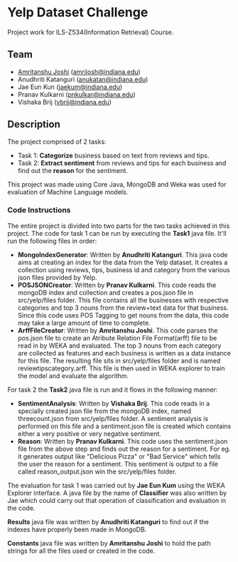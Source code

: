 Yelp Dataset Challenge
============

Project work for ILS-Z534(Information Retrieval) Course.

## Team

* [Amritanshu Joshi](https://github.com/amritanshujoshi) (amrijosh@indiana.edu)
* Anudhriti Katanguri (anukatan@indiana.edu) 
* Jae Eun Kun (jaekum@indiana.edu)
* Pranav Kulkarni (pnkulkar@indiana.edu)
* Vishaka Brij (vbrij@indiana.edu)

## Description

The project comprised of 2 tasks:

* Task 1: **Categorize** business based on text from reviews and tips.
* Task 2: **Extract sentiment** from reviews and tips for each business and find out the **reason** for the sentiment.

This project was made using Core Java, MongoDB and Weka was used for evaluation of Machine Language models.


### Code Instructions

The entire project is divided into two parts for the two tasks achieved in this project. The code for task 1 can be run by executing the **Task1** java file. It'll run the following files in order:

* **MongoIndexGenerator**: Written by **Anudhriti Katanguri**. This java code aims at creating an index for the data from the Yelp dataset. It creates a collection using reviews, tips, business id and category from the various json files provided by Yelp.
* **POSJSONCreator**: Written by **Pranav Kulkarni**. This code reads the mongoDB index and collection and creates a pos.json file in src/yelp/files folder. This file contains all the businesses with respective categories and top 3 nouns from the review+text data for that business. Since this code uses POS Tagging to get nouns from the data, this code may take a large amount of time to complete.
* **ArffFileCreator**: Written by **Amritanshu Joshi**. This code parses the pos.json file to create an Atribute Relation File Format(arff) file to be read in by WEKA and evaluated. The top 3 nouns from each category are collected as features and each business is written as a data instance for this file. The resulting file sits in src/yelp/files folder and is named reviewtipscategory.arff. This file is then used in WEKA explorer to train the model and evaluate the algorithm.

For task 2 the **Task2** java file is run and it flows in the following manner:

* **SentimentAnalysis**: Written by **Vishaka Brij**. This code reads in a specially created json file from the mongoDB index, named threecount.json from src/yelp/files folder. A sentiment analysis is performed on this file and a sentiment.json file is created which contains either a very positive or very negative sentiment.
* **Reason**: Written by **Pranav Kulkarni**. This code uses the sentiment.json file from the above step and finds out the reason for a sentiment. For eg. it generates output like "Delicious Pizza" or "Bad Service" which tells the user the reason for a sentiment. This sentiment is output to a file called reason_output.json win the src/yelp/files folder.

The evaluation for task 1 was carried out by **Jae Eun Kum** using the WEKA Explorer interface. A java file by the name of **Classifier** was also written by Jae which could carry out that operation of classification and evaluation in the code.

**Results** java file was written by **Anudhriti Katanguri** to find out if the indexes have properly been made in MongoDB.

**Constants** java file was written by **Amritanshu Joshi** to hold the path strings for all the files used or created in the code.
